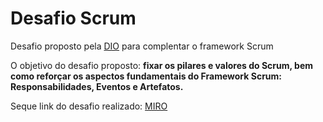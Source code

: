 # Desafio Scrum

Desafio proposto pela [DIO](https://www.dio.me/) para complentar o framework Scrum

O objetivo do desafio proposto: **fixar os pilares e valores do Scrum, bem como reforçar os aspectos fundamentais do Framework Scrum: Responsabilidades, Eventos e Artefatos.**

Seque link do desafio realizado: [MIRO](https://miro.com/app/board/uXjVJKDBOZs=/?share_link_id=415538105032)
